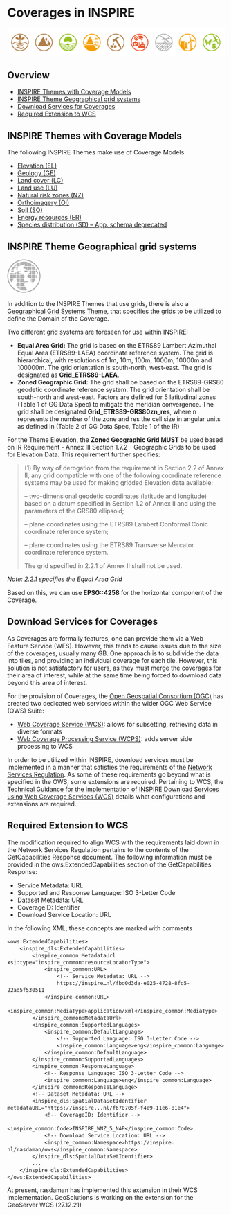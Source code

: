 # Coverages in INSPIRE

![Themes](./pix/Themes.png)

## Overview
- [INSPIRE Themes with Coverage Models](./INSPIRE.md#inspire-themes-with-coverage-models)
- [INSPIRE Theme Geographical grid systems](./INSPIRE.md#inspire-theme-geographical-grid-systems)
- [Download Services for Coverages](./INSPIRE.md#download-services-for-coverages)
- [Required Extension to WCS](./INSPIRE.md)

## INSPIRE Themes with Coverage Models
The following INSPIRE Themes make use of Coverage Models:
- [Elevation (EL)](https://inspire.ec.europa.eu/Themes/118/2892) 
- [Geology (GE)](https://inspire.ec.europa.eu/Themes/128/2892) 
- [Land cover (LC)](https://inspire.ec.europa.eu/Themes/123/2892)
- [Land use (LU)](https://inspire.ec.europa.eu/Themes/129/2892)
- [Natural risk zones (NZ)](https://inspire.ec.europa.eu/Themes/140/2892)
- [Orthoimagery (OI)](https://inspire.ec.europa.eu/Themes/124/2892)
- [Soil (SO)](https://inspire.ec.europa.eu/Themes/127/2892)
- [Energy resources (ER)](https://inspire.ec.europa.eu/Themes/134/2892)
- [Species distribution (SD) – App. schema deprecated](https://inspire.ec.europa.eu/Themes/133/2892)

## INSPIRE Theme Geographical grid systems
![gg](./pix/ggS.png)

In addition to the INSPIRE Themes that use grids, there is also a [Geographical Grid Systems Theme](https://inspire.ec.europa.eu/Themes/131/2892), that specifies the grids to be utilized to define the Domain of the Coverage.

Two different grid systems are foreseen for use within INSPIRE:

- **Equal Area Grid:** The grid is based on the ETRS89 Lambert Azimuthal Equal Area (ETRS89-LAEA) coordinate reference system. The grid is hierarchical, with resolutions of 1m, 10m, 100m, 1000m, 10000m and 100000m. The grid orientation is south-north, west-east. The grid is designated as **Grid_ETRS89-LAEA**.
- **Zoned Geographic Grid:** The grid shall be based on the ETRS89-GRS80 geodetic coordinate reference system. The grid orientation shall be south-north and west-east. Factors are defined for 5 latitudinal zones (Table 1 of GG Data Spec) to mitigate the meridian convergence. The grid shall be designated **Grid_ETRS89-GRS80zn_res**, where n represents the number of the zone and res the cell size in angular units as defined in (Table 2 of GG Data Spec, Table 1 of the IR) 

For the Theme Elevation, the **Zoned Geographic Grid MUST** be used based on IR Requirement - Annex III Section 1.7.2 - Geographic Grids to be used for Elevation Data. This requirement further specifies:

> (1) By way of derogation from the requirement in Section 2.2 of Annex II, any grid compatible with one of the following coordinate reference systems may be used for making gridded Elevation data available:
> 
> – two-dimensional geodetic coordinates (latitude and longitude) based on a datum specified in Section 1.2 of Annex II and using the parameters of the GRS80 ellipsoid;
> 
> – plane coordinates using the ETRS89 Lambert Conformal Conic coordinate reference system;
> 
> – plane coordinates using the ETRS89 Transverse Mercator coordinate reference system.
> 
> The grid specified in 2.2.1 of Annex II shall not be used. 

_Note: 2.2.1 specifies the Equal Area Grid_

Based on this, we can use **EPSG::4258** for the horizontal component of the Coverage.

## Download Services for Coverages

As Coverages are formally features, one can provide them via a Web Feature Service (WFS). However, this tends to cause issues due to the size of the coverages, usually many GB. One approach is to subdivide the data into tiles, and providing an individual coverage for each tile. However, this solution is not satisfactory for users, as they must merge the coverages for their area of interest, while at the same time being forced to download data beyond this area of interest.

For the provision of Coverages, the [Open Geospatial Consortium (OGC)](https://www.ogc.org/) has created two dedicated web services within the wider OGC Web Service (OWS) Suite:
- [Web Coverage Service (WCS)](https://www.ogc.org/standards/wcs): allows for subsetting, retrieving data in diverse formats
- [Web Coverage Processing Service (WCPS)](https://www.ogc.org/standards/wcps): adds server side processing to WCS

In order to be utilized within INSPIRE, download services must be implemented in a manner that satisfies the requirements of the [Network Services Regulation](https://inspire.ec.europa.eu/Legislation/Network-Services/41). As some of these requirements go beyond what is specified in the OWS, some extensions are required. Pertaining to WCS, the [Technical Guidance for the implementation of INSPIRE Download Services using Web Coverage Services (WCS)](https://inspire.ec.europa.eu/id/document/tg/download-wcs) details what configurations and extensions are required.

## Required Extension to WCS
The modification required to align WCS with the requirements laid down in the Network Services Regulation pertains to the contents of the GetCapabilities Response document. The following information must be provided in the ows:ExtendedCapabilities section of the GetCapabilities Response:
- Service Metadata: URL
- Supported and Response Language: ISO 3-Letter Code
- Dataset Metadata: URL
- CoverageID: Identifier
- Download Service Location: URL

In the following XML, these concepts are marked with comments

```
<ows:ExtendedCapabilities>
    <inspire_dls:ExtendedCapabilities>
        <inspire_common:MetadataUrl xsi:type="inspire_common:resourceLocatorType">
            <inspire_common:URL>
                <!-- Service Metadata: URL -->
                https://inspire…nl/fbd0d3da-e025-4728-8fd5-22ad5f530511
            </inspire_common:URL>
            <inspire_common:MediaType>application/xml</inspire_common:MediaType>
        </inspire_common:MetadataUrl>
        <inspire_common:SupportedLanguages>
            <inspire_common:DefaultLanguage>
                <!-- Supported Language: ISO 3-Letter Code -->
                <inspire_common:Language>eng</inspire_common:Language>
            </inspire_common:DefaultLanguage>
        </inspire_common:SupportedLanguages>
        <inspire_common:ResponseLanguage>
            <!-- Response Language: ISO 3-Letter Code -->
            <inspire_common:Language>eng</inspire_common:Language>
        </inspire_common:ResponseLanguage>
        <!-- Dataset Metadata: URL -->
        <inspire_dls:SpatialDataSetIdentifier metadataURL="https://inspire...nl/f670705f-f4e9-11e6-81e4"> 
            <!-- CoverageID: Identifier -->
            <inspire_common:Code>INSPIRE_WNZ_5_NAP</inspire_common:Code>
            <!-- Download Service Location: URL -->
            <inspire_common:Namespace>https://inspire…nl/rasdaman/ows</inspire_common:Namespace>
        </inspire_dls:SpatialDataSetIdentifier>
        ...
    </inspire_dls:ExtendedCapabilities>
</ows:ExtendedCapabilities>
```
At present, rasdaman has implemented this extension in their WCS implementation. GeoSolutions is working on the extension for the GeoServer WCS (27.12.21)
